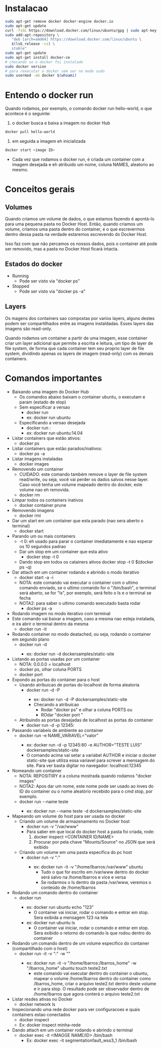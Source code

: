 # Instalacao
```sh
sudo apt-get remove docker docker-engine docker.io
sudo apt-get update
curl -fsSL https://download.docker.com/linux/ubuntu/gpg | sudo apt-key add -
sudo add-apt-repository \
   "deb [arch=amd64] https://download.docker.com/linux/ubuntu \
   $(lsb_release -cs) \
   stable"
sudo apt-get update
sudo apt-get install docker-ce
# checando se o docker foi instalado
sudo docker version
# para rexecutar o docker sem ser no modo sudo
sudo usermod -aG docker $(whoami)
```
# Entendo o docker run
Quando rodamos, por exemplo, o comando docker run hello-world, o que acontece é o seguinte:
1. o docker busca e baixa a imagem no docker Hub
```sh
docker pull hello-world
```
1. em seguida a imagem eh inicializada
```sh
docker start <image ID>
```
- Cada vez que rodamos o docker run, é criada um container com a imagem desejada e eh atribuido um nome, coluna NAMES, aleatorio ao mesmo.

# Conceitos gerais
## Volumes
Quando criamos um volume de dados, o que estamos fazendo é apontá-lo para uma pequena pasta no Docker Host. Então, quando criamos um volume, criamos uma pasta dentro do container, e o que escrevermos dentro dessa pasta na verdade estaremos escrevendo do Docker Host.

Isso faz com que não percamos os nossos dados, pois o container até pode ser removido, mas a pasta no Docker Host ficará intacta.

## Estados do docker
- Running
    - Pode ser visto via "docker ps"
- Stopped
    - Pode ser visto via "docker ps -a"

## Layers
Os magens dos containers sao compostas por varios layers, alguns destes podem ser compartilhados entre as imagens instaldadas. Esses layers das imagens são read-only.

Quando rodamos um container a partir de uma imagem, esse container criar um layer adicional que permite a escrita e leitura, um tipo de layer de file system, de forma que cada container tem seu proprio layer de file system, dividindo apenas os layers de imagem (read-only) com os demais containers.

# Comandos importantes
- Baixando uma imagem do Docker Hub
    - Os comandos abaixo baixam o container ubuntu, o executam e param (estado de stop)
    - Sem especificar a versao
        - docker run <image name>
        - ex: docker run ubuntu
    - Especificando a versao desejada
        - docker run <image name>:<versao>
        - ex: docker run ubuntu:14.04
- Listar containers que estão ativos:
    - docker ps
- Listar containers que estão parados/inativos:
    - docker ps -a
- Listar imagens instaladas
    - docker images
- Removendo um container
    - CUIDADO: este comando também remove o layer de file system read/write, ou seja, você vai perder os dados salvos nesse layer. Caso você tenha um volume mapeado dentro do docker, este volume nao eh removida.
    - docker rm <CONTAINER ID>
- Limpar todos os containers inativos
    - docker container prune
- Removendo imagens
    - docker rmi <REPOSITORY>
- Dar um start em um container que esta parado (nao sera aberto o terminal)
    - docker start <CONTAINER ID>
- Parando um ou mais containers
    - -t 0: eh usado para parar o container imediatamente e nao esperar os 10 segundos padrao
    - Dar um stop em um container que esta ativo
        - docker stop -t 0 <CONTAINER ID>
    - Dando stop em todos os catainers ativos
        docker stop -t 0 $(docker ps -q)
- Dar attach em um container rodando e abrindo o modo iterativo
    - docker start -a -i <CONTAINER ID>
    - NOTA: este comando vai executar o container com o ultimo comando enviado, se o ultimo comando for o "/bin/bash", o terminal será aberto, se for "ls", por exemplo, será feito o ls e o terminal se fecha
    - NOTA2: para saber o ultimo comando executado basta rodar
        -  docker ps -a 
- Rodando imagem no modo iterativo com terminal
- Este comando vai baixar a imagem, caso a mesma nao esteja instalada, e ira abrir o terminal dentro da mesma
    - docker run -it <IMAGE ID>
- Rodando container no modo deatached, ou seja, rodando o container em segundo plano
    - docker run -d <REPOSITORY>
        - ex: docker run -d dockersamples/static-site
- Listando as portas usadas por um container
    - NOTA: 0.0.0.0 = localhost
    - docker ps, olhar coluna PORTS
    - docker port <CONTAINER ID>
- Expondo as portas do container para o host
    - Usando atribuicao de portas do localhost de forma aleatoria
        - docker run -d -P <REPOSITIRY>
            - ex: docker run -d -P dockersamples/static-site
            - Checando a atribuicao
                - Rodar "docker ps" e olhar a coluna PORTS ou
                - ROdar "docker port <REPOSITORY>"
    - Atribuindo as portas desejadas de localhost as portas do container
        - docker run -d -p 12345:<porta do container> <REPOSITORY>
- Passando variabeis de ambiente ao container
    - docker run -e NAME_VARIAVEL="valor" <REPOSITORY>
        - ex: docker run -d -p 12345:80 -e AUTHOR="TESTE LUIS" dockersamples/static-site
        - O comando acima vai setar a variabel AUTHOR e iniciar o docker static-site que utiliza essa variavel para screver a mensagem do site. Para ver basta digitar no navegador: localhost:12345
- Nomeando um container
    - NOTA: REPOSITIRY é a coluna mostrada quando rodamos "docker images"
    - NOTA2: Apos dar um nome, este nome pode ser usado ao inves do ID do container ou o nome aleatório recebido para o cmd stop, por exemplo.
    - docker run --name teste <REPOSITORY>
        - ex: docker run --name teste -d dockersamples/static-site
- Mapeando um volume do host para ser usada no docker
    - Criando um volume de armazenamento no Docker host
        - docker run -v "/var/www" <REPOSITORY>
        - Para saber em que local do docker host a pasta foi criada, rode:
            1. docker inspect <CONTAINER ID/NAME>
            1. Procurar por pela chave "Mounts/Source" no JSON que será exibido
    - Criando um volume em uma pasta especifica do pc host
        - docker run -v "<path do host>:<path a ser mapeado dentro do docker>" <REPOSITORY>
            - ex: docker run -it -v "/home/lbarros:/var/www" ubuntu 
                - Tudo o que for escrito em /var/www dentro do docker será salvo na /home/lbarros e vice e versa
                - Se rodarmos o ls dentro da pasta /var/www, veremos o conteúdo de /home/lbarros
- Rodando um comando dentro do container
    - docker run <comadno> <REPOSITORY>
        - ex: docker run ubuntu echo "123"
            - O container vai iniciar, rodar o comando e entrar em stop. Sera exibida a mensagem 123 na tela
        - ex: docker run ubuntu ls
            - O container vai iniciar, rodar o comando e entrar em stop. Sera exibido o retorno do comando ls que rodou dentro do container
- Rodando um comando dentro de um volume especifico do container (compartilhado com o host)
    - docker run -it -v "<path do dir pc host>:<path desejado container>" -w "<path desejado container>" <REPOSITORY> <COMMAND>
        - ex: docker run -it -v "/home/lbarros:/lbarros_home" -w "/lbarros_home" ubuntu touch teste2.txt
            - este comando vai executar dentro do container o ubuntu, mapear o volume /home/lbarros dentro do container como /lbarros_home, criar o arquivo teste2.txt dentro deste volume e ir para stop. O resultado pode ser observador dentro de /home/lbarros que agora conterá o arquivo teste2.txt
- Listar resdes ativas no Docker
    - docker network ls
- Inspecionando uma rede docker para ver configuracoes e quais containers estao conectados
    - docker inspect <nome da rede>
    - Ex: docker inspect minha-rede
- Dando attach em um container rodando e abrindo o terminal
    - docker exec -it  <IMAGGE NAME/ID> /bin/bash
        - Ex: docker exec -it  segmentationfault_wss3_1 /bin/bash
